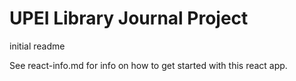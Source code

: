 # UPEI Library Journal Project

initial readme

See react-info.md for info on how to get started with this react app.
